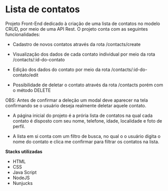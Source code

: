 # Lista de contatos

Projeto Front-End dedicado à criação de uma lista de contatos no modelo CRUD, por meio de uma API Rest. O projeto conta com as seguintes funcionalidades:

- Cadastro de novos contatos através da rota /contacts/create

- Visualização dos dados de cada contato individual por meio da rota /contacts/:id-do-contato

- Edição dos dados do contato por meio da rota /contacts/:id-do-contato/edit

- Possibilidade de deletar o contato através da rota /contacts porém com o método DELETE

OBS: Antes de confirmar a deleção um modal deve aparecer na tela confirmando se o usuário deseja
realmente deletar aquele contato.

- A página inicial do projeto é a prória lista de contatos na qual cada contato é disposto com seu nome,
telefone, idade, localidade e foto de perfil.

- A lista em si conta com um filtro de busca, no qual o o usuário digita o nome do contato e clica me confirmar
para filtrar os contatos na lista.

<b>Stacks utilizadas</b>
 - HTML
 - CSS
 - Java Script
 - NodeJS
 - Nunjucks

